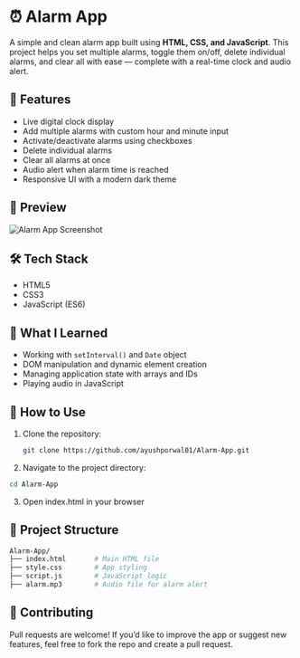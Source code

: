 # ⏰ Alarm App

A simple and clean alarm app built using **HTML, CSS, and JavaScript**. This project helps you set multiple alarms, toggle them on/off, delete individual alarms, and clear all with ease — complete with a real-time clock and audio alert.

## 🚀 Features

- Live digital clock display
- Add multiple alarms with custom hour and minute input
- Activate/deactivate alarms using checkboxes
- Delete individual alarms
- Clear all alarms at once
- Audio alert when alarm time is reached
- Responsive UI with a modern dark theme

## 📸 Preview

![Alarm App Screenshot](https://i.ibb.co/HS4Y3w6/chrome-Bla-Go-SB145.png)


## 🛠️ Tech Stack

- HTML5
- CSS3
- JavaScript (ES6)

## 🧠 What I Learned

- Working with `setInterval()` and `Date` object
- DOM manipulation and dynamic element creation
- Managing application state with arrays and IDs
- Playing audio in JavaScript

## 🎯 How to Use

1. Clone the repository:
   ```bash
   git clone https://github.com/ayushporwal01/Alarm-App.git

2. Navigate to the project directory:

```bash
cd Alarm-App
```

3. Open index.html in your browser

## 📁 Project Structure

```bash
Alarm-App/
├── index.html       # Main HTML file
├── style.css        # App styling
├── script.js        # JavaScript logic
├── alarm.mp3        # Audio file for alarm alert
```

## 🙌 Contributing
Pull requests are welcome!
If you’d like to improve the app or suggest new features, feel free to fork the repo and create a pull request.

